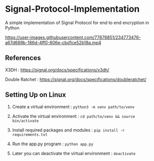 # Signal-Protocol-Implementation
A simple implementation of Signal Protocol for end to end encryption in Python 




https://user-images.githubusercontent.com/77876851/234773476-a67d689b-186d-4ff0-806e-cbd1ce52b18a.mp4

## References
X3DH : https://signal.org/docs/specifications/x3dh/ 

Double Ratchet : https://signal.org/docs/specifications/doubleratchet/

## Setting Up on Linux

1. Create a virtual environment : `python3 -m venv path/to/venv`

2. Activate the virtual environment : `cd path/to/venv && source bin/activate`
                        
3. Install required packages and modules : `pip install -r requirements.txt`

4. Run the app.py program : `python app.py`

5. Later you can deactivate the virtual environment : `deactivate`
